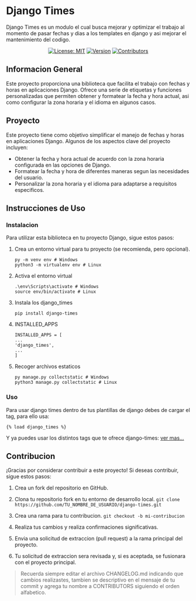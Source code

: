 # Django Times

Django Times es un modulo el cual busca mejorar y optimizar el trabajo al momento de pasar fechas y dias a los templates en django y asi mejorar el mantenimiento del codigo.

<div align="center">

[![License: MIT](https://img.shields.io/badge/License-MIT-yellow.svg)](https://opensource.org/licenses/MIT)
[![Version](https://img.shields.io/badge/Version-0.1.1-gree)](CHANGELOG.md)
[![Contributors](https://img.shields.io/github/contributors/estuardodev/django-times)](https://github.com/estuardodev/django-times/graphs/contributors)

</div>

## Informacion General

Este proyecto proporciona una biblioteca que facilita el trabajo con fechas y horas en aplicaciones Django. Ofrece una serie de etiquetas y funciones personalizadas que permiten obtener y formatear la fecha y hora actual, asi como configurar la zona horaria y el idioma en algunos casos.

## Proyecto

Este proyecto tiene como objetivo simplificar el manejo de fechas y horas en aplicaciones Django. Algunos de los aspectos clave del proyecto incluyen:

- Obtener la fecha y hora actual de acuerdo con la zona horaria configurada en las opciones de Django.
- Formatear la fecha y hora de diferentes maneras segun las necesidades del usuario.
- Personalizar la zona horaria y el idioma para adaptarse a requisitos especificos.

## Instrucciones de Uso

### Instalacion

Para utilizar esta biblioteca en tu proyecto Django, sigue estos pasos:

1. Crea un entorno virtual para tu proyecto (se recomienda, pero opcional).

    ```
    py -m venv env # Windows
    python3 -m virtualenv env # Linux
    ```

2. Activa el entorno virtual

    ```
	.\env\Scripts\activate # Windows
	source env/bin/activate # Linux
    ```

3. Instala los django_times

    `pip install django-times`

4. INSTALLED_APPS
    ```
	INSTALLED_APPS = [
	...
	'django_times',
	...
    ]
    ```

5. Recoger archivos estaticos

    ```
	py manage.py collectstatic # Windows
	python3 manage.py collectstatic # Linux
    ```

### Uso
Para usar django times dentro de tus plantillas de django debes de cargar el tag, para ello usa:

	{% load django_times %}

Y ya puedes usar los distintos tags que te ofrece django-times:
[ver mas...](./docs/TAGS.MD)

## Contribucion
¡Gracias por considerar contribuir a este proyecto! Si deseas contribuir, sigue estos pasos:

1. Crea un fork del repositorio en GitHub.

2. Clona tu repositorio fork en tu entorno de desarrollo local.
`git clone https://github.com/TU_NOMBRE_DE_USUARIO/django-times.git`

3. Crea una rama para tu contribucion.
`git checkout -b mi-contribucion`

4. Realiza tus cambios y realiza confirmaciones significativas.

5. Envia una solicitud de extraccion (pull request) a la rama principal del proyecto.

6. Tu solicitud de extraccion sera revisada y, si es aceptada, se fusionara con el proyecto principal.

> Recuerda siempre editar el archivo CHANGELOG.md indicando que cambios realizastes, tambien se descriptivo en el mensaje de tu commit y  agrega tu nombre a CONTRIBUTORS siguiendo el orden alfabetico.
